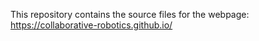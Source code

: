 This repository contains the source files for the webpage: https://collaborative-robotics.github.io/
